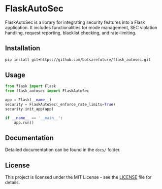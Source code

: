 # FlaskAutoSec

FlaskAutoSec is a library for integrating security features into a Flask application. It includes functionalities for mode management, SEC violation handling, request reporting, blacklist checking, and rate-limiting.

## Installation
```bash
pip install git+https://github.com/botsarefuture/flask_autosec.git
```

## Usage
```python
from flask import Flask
from flask_autosec import FlaskAutoSec

app = Flask(__name__)
security = FlaskAutoSec(_enforce_rate_limits=True)
security.init_app(app)

if __name__ == '__main__':
    app.run()
```

## Documentation
Detailed documentation can be found in the `docs/` folder.

## License
This project is licensed under the MIT License - see the [LICENSE](LICENSE) file for details.
